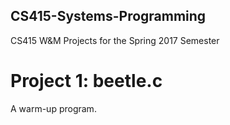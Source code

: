 ## CS415-Systems-Programming
CS415 W&amp;M Projects for the Spring 2017 Semester

# Project 1: beetle.c
A warm-up program.
